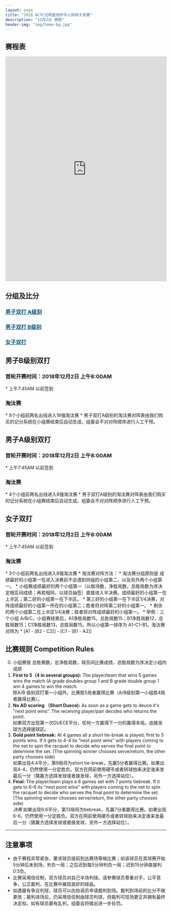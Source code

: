 ```yaml
---
layout: page
title: "2018 ACTC光明壹佰杯华人网球大奖赛"
description: "12月2日 赛程"
header-img: "img/home-bg.jpg"
---
```


<h2>赛程表</h2>
<iframe width="100%" height="700" frameborder="0" scrolling="auto" allowtransparency="true" src="https://docs.google.com/spreadsheets/d/e/2PACX-1vR1GRbgrEU4HukwU8vFNXwaBu_Vluml-SoGia6KfMGVDVngnya9DYKngzoWS0hpYvtvZ-4OyWBuVT2w/pubhtml?gid=0&amp;single=true&amp;widget=true&amp;headers=false"></iframe>


<h2>分组及比分</h2>
<h3> <a href="{{ site.baseurl }}/2018/draw/double_a" target="_blank" style="color:#005580">男子双打 A级别</a></h3>
<h3> <a href="{{ site.baseurl }}/2018/draw/double_b" target="_blank" style="color:#005580">男子双打 B级别</a></h3>
<h3> <a href="{{ site.baseurl }}/2018/draw/double_w" target="_blank" style="color:#005580">女子双打</a></h3>


<h2><p class="text-center">男子B级别双打</p></h2>
<h3>首轮开赛时间：2018年12月2日 上午8:00AM</h3>
* 上午7:45AM 以前签到
<h3>淘汰赛</h3>
* 8个小组前两名出线进入16强淘汰赛
* 男子双打A级别的淘汰赛对阵表由我们购买的记分系统在小组赛结束后自动生成，组委会不对对阵顺序进行人工干预。

<h2><p class="text-center">男子A级别双打</p></h2>
<h3>首轮开赛时间：2018年12月2日 上午8:00AM</h3>
* 上午7:45AM 以前签到
<h3>淘汰赛</h3>
* 4个小组前两名出线进入8强淘汰赛
* 男子双打A级别的淘汰赛对阵表由我们购买的记分系统在小组赛结束后自动生成，组委会不对对阵顺序进行人工干预。

<h2><p class="text-center">女子双打</p></h2>
<h3>首轮开赛时间：2018年12月2日 上午8:00AM</h3>
* 上午7:45AM 以前签到
<h3>淘汰赛</h3>
* 3个小组前两名出线进入8强淘汰赛
* 淘汰赛对阵方法：
  * 淘汰赛分组原则是 成绩最好的小组第一在进入决赛前不会遇到同组的小组第二，以及另外两个小组第一。
  * 小组赛成绩最好的两个小组第一（以胜场数，净胜局数，总胜局数为序决定相互间成绩；再若相同，以球员抽签）直接进入半决赛。成绩最好的小组第一在上半区；第二好的小组第一在下半区。
  * 第三好的小组第一在下半区1/4决赛，对阵成绩最好的小组第一所在的小组第二；胜者将对阵第二好的小组第一。
  * 剩余的两个小组第二在上半区1/4决赛；胜者将对阵成绩最好的小组第一。
  * 举例：三个小组 A/B/C，小组赛结束后，A1净胜局数15，总胜局数15；B1净胜局数12，总胜局数15；C1净胜局数13，总胜局数15。所以小组第一排序为 A1-C1-B1。淘汰赛对阵为
    * [A1 - [B2 - C2]] - [C1 - [B1 - A2]]

<br>

<h2 class="page-header">比赛规则 Competition Rules</h2>

0. 小组赛按 总胜赛数，总净胜局数，球员间比赛成绩，总胜局数为序决定小组内成绩
1. **First to 5（4 in several groups):** The player/team that wins 5 games wins the match (A grade doubles group 1 and B grade double group 1 win 4 games to win the match.<br>除A/B 级别双打第一小组外，比赛胜5局者赢得比赛（A/B级别第一小组胜4局者赢得比赛）。
2. **No AD scoring （Short Duece):** As soon as a game gets to deuce it's "next point wins". The receiving player/pair decides who returns the point.<br>如果双方出现第一次DUECE平分，任何一方赢得下一分的赢得本局。由接发球方选择接球区。
3. **Gold point tiebreak:** At 4 games all a short tie-break is played, first to 5 points wins. If it gets to 4-4 its “next point wins” with players coming to the net to spin the racquet to decide who serves the final point to determine the set. (The spinning winner chooses serve/return, the other party chooses side)<br>如果出现4:4平分，第9局将为short tie-break，先赢5分者赢得比赛。如果出现4-4，仍然使用一分定胜负。双方在网前使用硬币或者转球拍来决定谁来发最后一分（猜赢方选择发球或者接发球，另外一方选择站位）。
4. **Final:** The player/team plays a 6 games set with 7 points tiebreak. If it gets to 6-6 its “next point wins” with players coming to the net to spin the racquet to decide who serves the final point to determine the set. (The spinning winner chooses serve/return, the other party chooses side)<br><em>决赛</em> 如果出现6:6平分，第13局将为tiebreak，先赢7分者赢得比赛。如果出现6-6，仍然使用一分定胜负。双方在网前使用硬币或者转球拍来决定谁来发最后一分（猜赢方选择发球或者接发球，另外一方选择站位）。


____

<h2>注意事项</h2>

* 由于赛程非常紧张，要求球员提前到达赛场等候比赛；如该球员在其球赛开始5分钟后未到场，判负一局；之后迟到每5分钟判负一局；迟到15分钟直接判0:5负。
* 比赛采用信任制，双方球员对自己半场判球。请参赛球员尊重对手，公平竞争，公正裁判，在比赛中展现良好的球品。
* 如遇屡有争议判球，球员可以向协调员申请裁判到场。裁判到场前的比分不做更改；裁判进场后，仍采用信任制由球员判球，但裁判可现场更正并拥有最终决定权。如有球员屡有乱判，组委会将做出进一步处罚。

